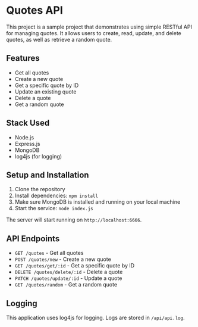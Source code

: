 # Quotes API

This project is a sample project that demonstrates using simple RESTful API for managing quotes. It allows users to create, read, update, and delete quotes, as well as retrieve a random quote.

## Features

- Get all quotes
- Create a new quote
- Get a specific quote by ID
- Update an existing quote
- Delete a quote
- Get a random quote

## Stack Used

- Node.js
- Express.js
- MongoDB
- log4js (for logging)

## Setup and Installation

1. Clone the repository
2. Install dependencies: `npm install`
3. Make sure MongoDB is installed and running on your local machine
4. Start the service: `node index.js`

The server will start running on `http://localhost:6666`.

## API Endpoints

- `GET /quotes` - Get all quotes
- `POST /quotes/new` - Create a new quote
- `GET /quotes/get/:id` - Get a specific quote by ID
- `DELETE /quotes/delete/:id` - Delete a quote
- `PATCH /quotes/update/:id` - Update a quote
- `GET /quotes/random` - Get a random quote

## Logging

This application uses log4js for logging. Logs are stored in `/api/api.log`.
